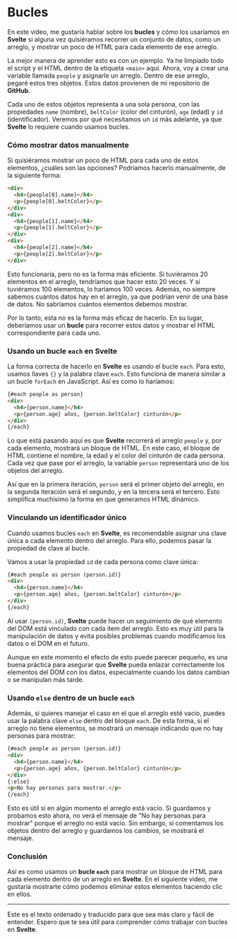 # Bucles

En este video, me gustaría hablar sobre los **bucles** y cómo los usaríamos en **Svelte** si alguna vez quisiéramos recorrer un conjunto de datos, como un arreglo, y mostrar un poco de HTML para cada elemento de ese arreglo.

La mejor manera de aprender esto es con un ejemplo. Ya he limpiado todo el script y el HTML dentro de la etiqueta `<main>` aquí. Ahora, voy a crear una variable llamada `people` y asignarle un arreglo. Dentro de ese arreglo, pegaré estos tres objetos. Estos datos provienen de mi repositorio de **GitHub**.

Cada uno de estos objetos representa a una sola persona, con las propiedades `name` (nombre), `beltColor` (color del cinturón), `age` (edad) y `id` (identificador). Veremos por qué necesitamos un `id` más adelante, ya que **Svelte** lo requiere cuando usamos bucles.

### Cómo mostrar datos manualmente

Si quisiéramos mostrar un poco de HTML para cada uno de estos elementos, ¿cuáles son las opciones? Podríamos hacerlo manualmente, de la siguiente forma:

```html
<div>
  <h4>{people[0].name}</h4>
  <p>{people[0].beltColor}</p>
</div>
<div>
  <h4>{people[1].name}</h4>
  <p>{people[1].beltColor}</p>
</div>
<div>
  <h4>{people[2].name}</h4>
  <p>{people[2].beltColor}</p>
</div>
```

Esto funcionaría, pero no es la forma más eficiente. Si tuviéramos 20 elementos en el arreglo, tendríamos que hacer esto 20 veces. Y si tuviéramos 100 elementos, lo haríamos 100 veces. Además, no siempre sabemos cuántos datos hay en el arreglo, ya que podrían venir de una base de datos. No sabríamos cuántos elementos debemos mostrar.

Por lo tanto, esta no es la forma más eficaz de hacerlo. En su lugar, deberíamos usar un **bucle** para recorrer estos datos y mostrar el HTML correspondiente para cada uno.

### Usando un bucle `each` en Svelte

La forma correcta de hacerlo en **Svelte** es usando el bucle `each`. Para esto, usamos llaves `{}` y la palabra clave `each`. Esto funciona de manera similar a un bucle `forEach` en JavaScript. Así es como lo haríamos:

```html
{#each people as person}
<div>
  <h4>{person.name}</h4>
  <p>{person.age} años, {person.beltColor} cinturón</p>
</div>
{/each}
```

Lo que está pasando aquí es que **Svelte** recorrerá el arreglo `people` y, por cada elemento, mostrará un bloque de HTML. En este caso, el bloque de HTML contiene el nombre, la edad y el color del cinturón de cada persona. Cada vez que pase por el arreglo, la variable `person` representará uno de los objetos del arreglo.

Así que en la primera iteración, `person` será el primer objeto del arreglo, en la segunda iteración será el segundo, y en la tercera será el tercero. Esto simplifica muchísimo la forma en que generamos HTML dinámico.

### Vinculando un identificador único

Cuando usamos bucles `each` en **Svelte**, es recomendable asignar una clave única a cada elemento dentro del arreglo. Para ello, podemos pasar la propiedad de clave al bucle.

Vamos a usar la propiedad `id` de cada persona como clave única:

```html
{#each people as person (person.id)}
<div>
  <h4>{person.name}</h4>
  <p>{person.age} años, {person.beltColor} cinturón</p>
</div>
{/each}
```

Al usar `(person.id)`, **Svelte** puede hacer un seguimiento de qué elemento del DOM está vinculado con cada ítem del arreglo. Esto es muy útil para la manipulación de datos y evita posibles problemas cuando modificamos los datos o el DOM en el futuro.

Aunque en este momento el efecto de esto puede parecer pequeño, es una buena práctica para asegurar que **Svelte** pueda enlazar correctamente los elementos del DOM con los datos, especialmente cuando los datos cambian o se manipulan más tarde.

### Usando `else` dentro de un bucle `each`

Además, si quieres manejar el caso en el que el arreglo esté vacío, puedes usar la palabra clave `else` dentro del bloque `each`. De esta forma, si el arreglo no tiene elementos, se mostrará un mensaje indicando que no hay personas para mostrar:

```html
{#each people as person (person.id)}
<div>
  <h4>{person.name}</h4>
  <p>{person.age} años, {person.beltColor} cinturón</p>
</div>
{:else}
<p>No hay personas para mostrar.</p>
{/each}
```

Esto es útil si en algún momento el arreglo está vacío. Si guardamos y probamos esto ahora, no verá el mensaje de "No hay personas para mostrar" porque el arreglo no está vacío. Sin embargo, si comentamos los objetos dentro del arreglo y guardamos los cambios, se mostrará el mensaje.

### Conclusión

Así es como usamos un **bucle `each`** para mostrar un bloque de HTML para cada elemento dentro de un arreglo en **Svelte**. En el siguiente video, me gustaría mostrarte cómo podemos eliminar estos elementos haciendo clic en ellos.

---

Este es el texto ordenado y traducido para que sea más claro y fácil de entender. Espero que te sea útil para comprender cómo trabajar con bucles en **Svelte**.
